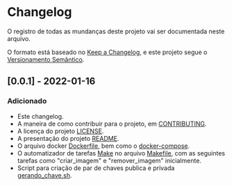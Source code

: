 # Changelog
O registro de todas as mundanças deste projeto vai ser documentada neste arquivo.

O formato está baseado no [Keep a Changelog](https://keepachangelog.com/pt-BR/1.0.0/),
e este projeto segue o [Versionamento Semântico](https://semver.org/lang/pt-BR/spec/v2.0.0.html).

## [0.0.1] - 2022-01-16
### Adicionado
- Este changelog.
- A maneira de como contribuir para o projeto, em [CONTRIBUTING](CONTRIBUTING.md).
- A licença do projeto [LICENSE](LICENSE.md).
- A presentação do projeto [README](README.md).
- O arquivo docker [Dockerfile](Dockerfile), bem como o [docker-compose](docker-compose.yml).
- O automatizador de tarefas [Make](https://www.gnu.org/software/make/) no arquivo [Makefile](Makefile), com as seguintes tarefas como "criar_imagem" e "remover_imagem" inicialmente.
- Script para criação de par de chaves publica e privada [gerando_chave.sh](ssh_rsa/gerando_chave.sh).
